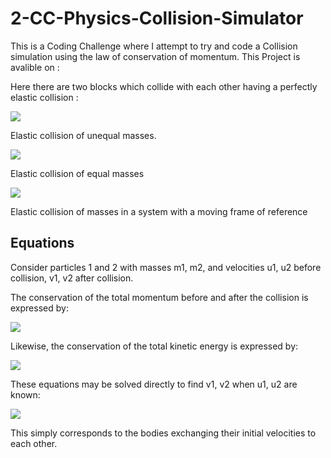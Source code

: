 # 2-CC-Physics-Collision-Simulator

This is a Coding Challenge where I attempt to try and code a Collision simulation using the law of conservation of momentum. This Project is avalible on :  

Here there are two blocks which collide with each other having a perfectly elastic collision :

![](https://upload.wikimedia.org/wikipedia/commons/e/e5/Elastischer_sto%C3%9F3.gif)

Elastic collision of unequal masses.

![](https://upload.wikimedia.org/wikipedia/commons/c/c6/Elastischer_sto%C3%9F.gif)

Elastic collision of equal masses

![](https://upload.wikimedia.org/wikipedia/commons/d/d2/Elastischer_sto%C3%9F2.gif)

Elastic collision of masses in a system with a moving frame of reference

## Equations

Consider particles 1 and 2 with masses m1, m2, and velocities u1, u2 before collision, v1, v2 after collision.

The conservation of the total momentum before and after the collision is expressed by:

![](https://wikimedia.org/api/rest_v1/media/math/render/svg/c96b4cc0e7b609b53b3b03c33297c7ef6d03cbd9)

Likewise, the conservation of the total kinetic energy is expressed by:

![](https://wikimedia.org/api/rest_v1/media/math/render/svg/344330d4e62d3d8e1f79c7969aad8b33cfbddbd3)

These equations may be solved directly to find v1, v2 when u1, u2 are known:

![](https://wikimedia.org/api/rest_v1/media/math/render/svg/8703800c3e0f653458fc01982b475f4f51b26bca)

This simply corresponds to the bodies exchanging their initial velocities to each other.
